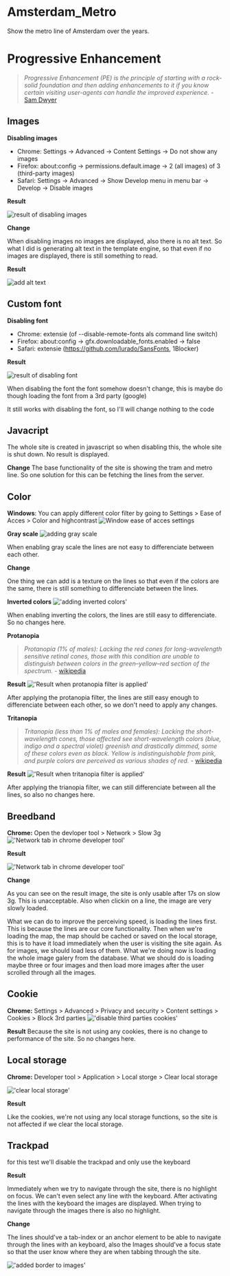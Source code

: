 # Amsterdam_Metro
Show the metro line of Amsterdam over the years.

# Progressive Enhancement
> *Progressive Enhancement (PE) is the principle of starting with a rock-solid foundation and then adding enhancements to it if you know certain visiting user-agents can handle the improved experience.* - [Sam Dwyer](https://www.smashingmagazine.com/2009/04/progressive-enhancement-what-it-is-and-how-to-use-it/)
## Images

__Disabling images__

- Chrome: Settings -> Advanced -> Content Settings -> Do not show any images
- Firefox: about:config -> permissions.default.image -> 2 (all images) of 3 (third-party images)
- Safari: Settings -> Advanced -> Show Develop menu in menu bar -> Develop -> Disable images

__Result__ 

![result of disabling images](/readme-assets/images-progressive.PNG)

__Change__

When disabling images no images are displayed, also there is no alt text. So what I did is generating alt text in the template engine, so that even if no images are displayed, there is still something to read.

__Result__

![add alt text](/readme-assets/images-progressive-add-alt-text.PNG)

## Custom font

__Disabling font__

- Chrome: extensie (of --disable-remote-fonts als command line switch)
- Firefox: about:config -> gfx.downloadable_fonts.enabled -> false
- Safari: extensie (https://github.com/lurado/SansFonts, 1Blocker)

__Result__

![result of disabling font](/readme-assets/font-progressive.PNG)

When disabling the font the font somehow doesn't change, this is maybe do though loading the font from a 3rd party (google) 

It still works with disabling the font, so I'll will change nothing to the code

## Javacript

The whole site is created in javascript so when disabling this, the whole site is shut down. No result is displayed.

__Change__
The base functionality of the site is showing the tram and metro line. So one solution for this can be fetching the lines from the server.

## Color

__Windows__: You can apply different color filter by going to Settings > Ease of Acces > Color and highcontrast
![Window ease of acces settings](/readme-assets/color-settings-progressive.PNG)


__Gray scale__
![adding gray scale](/readme-assets/color-grey-scale-progressive.PNG)

When enabling gray scale the lines are not easy to differenciate between each other.

__Change__

One thing we can add is a texture on the lines so that even if the colors are the same, there is still something to differenciate between the lines.

__Inverted colors__
!['adding inverted colors'](/readme-assets/color-inverted-progressive.PNG)

When enabling inverting the colors, the lines are still easy to differenciate. So no changes here.

__Protanopia__

>*Protanopia (1% of males): Lacking the red cones for long-wavelength sensitive retinal cones, those with this condition are unable to distinguish between colors in the green–yellow–red section of the spectrum.* - [wikipedia](https://en.wikipedia.org/wiki/Color_blindness#Protanopia)

__Result__
!['Result when protanopia filter is applied'](/readme-assets/color-protanopia-progressive.PNG)

After applying the protanopia filter, the lines are still easy enough to differenciate between each other, so we don't need to apply any changes.

__Tritanopia__

>*Tritanopia (less than 1% of males and females): Lacking the short-wavelength cones, those affected see short-wavelength colors (blue, indigo and a spectral violet) greenish and drastically dimmed, some of these colors even as black. Yellow is indistinguishable from pink, and purple colors are perceived as various shades of red.* - [wikipedia](https://en.wikipedia.org/wiki/Color_blindness#Tritanopia)

__Result__
!['Result when tritanopia filter is applied'](/readme-assets/color-tritanopia-progressive.PNG)

After applying the trianopia filter, we can still differenciate between all the lines, so also no changes here.

## Breedband

__Chrome:__ Open the devloper tool > Network > Slow 3g
!['Network tab in chrome developer tool'](/readme-assets/breedband-throttle-progressive.PNG)

__Result__

!['Network tab in chrome developer tool'](/readme-assets/breedband-result-progressive.PNG)

__Change__

As you can see on the result image, the site is only usable after 17s on slow 3g. This is unacceptable. Also when clickin on a line, the image are very slowly loaded. 

What we can do to improve the perceiving speed, is loading the lines first. This is because the lines are our core functionality. Then when we're loading the map, the map should be cached or saved on the local storage, this is to have it load immediately when the user is visiting the site again. As for images, we should load less of them. What we're doing now is loading the whole image galery from the database. What we should do is loading maybe three or four images and then load more images after the user scrolled through all the images.

## Cookie

__Chrome:__ Settings > Advanced > Privacy and security >  Content settings > Cookies > Block 3rd parties
!['disable third parties cookies'](/readme-assets/cookies-disable-progressive.PNG)

__Result__
Because the site is not using any cookies, there is no change to performance of the site. So no changes here.

##  Local storage
__Chrome:__  Developer tool > Application > Local storge > Clear local storage

!['clear local storage'](/readme-assets/local-storage-clear-progressive.PNG)

__Result__

Like the cookies, we're not using any local storage functions, so the site is not affected if we clear the local storage.

## Trackpad
for this test we'll disable the trackpad and only use the keyboard

__Result__

Immediately when we try to navigate through the site, there is no highlight on focus. We can't even select any line with the keyboard. After activating the lines with the keyboard the images are displayed. When trying to navigate through the images there is also no highlight.

__Change__

The lines should've a tab-index or an anchor element to be able to navigate through the lines with an keyboard, also the Images should've a focus state so that the user know where they are when tabbing through the site.

!['added border to images'](/readme-assets/trackpad-focus-progressive.PNG)
